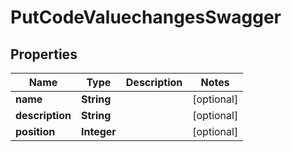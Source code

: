 
# PutCodeValuechangesSwagger

## Properties
Name | Type | Description | Notes
------------ | ------------- | ------------- | -------------
**name** | **String** |  |  [optional]
**description** | **String** |  |  [optional]
**position** | **Integer** |  |  [optional]



